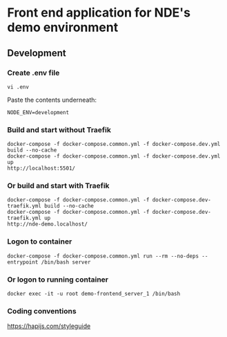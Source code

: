 Front end application for NDE's demo environment
==============================

## Development

### Create .env file

    vi .env

Paste the contents underneath:

    NODE_ENV=development

### Build and start without Traefik

    docker-compose -f docker-compose.common.yml -f docker-compose.dev.yml build --no-cache
    docker-compose -f docker-compose.common.yml -f docker-compose.dev.yml up
    http://localhost:5501/

### Or build and start with Traefik

    docker-compose -f docker-compose.common.yml -f docker-compose.dev-traefik.yml build --no-cache
    docker-compose -f docker-compose.common.yml -f docker-compose.dev-traefik.yml up
    http://nde-demo.localhost/

### Logon to container

    docker-compose -f docker-compose.common.yml run --rm --no-deps --entrypoint /bin/bash server

### Or logon to running container

    docker exec -it -u root demo-frontend_server_1 /bin/bash

### Coding conventions
https://hapijs.com/styleguide
